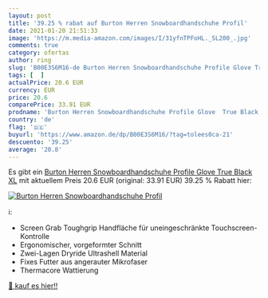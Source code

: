 ```yaml
---
layout: post
title: '39.25 % rabat auf Burton Herren Snowboardhandschuhe Profil'
date: 2021-01-20 21:51:33
image: 'https://m.media-amazon.com/images/I/31yfnTPFoHL._SL200_.jpg'
comments: true
category: ofertas
author: ring
slug: 'B00E3S6M16-de Burton Herren Snowboardhandschuhe Profile Glove True Black XL'
tags: [  ]
actualPrice: 20.6 EUR
currency: EUR
price: 20.6
comparePrice: 33.91 EUR
prodname: 'Burton Herren Snowboardhandschuhe Profile Glove  True Black  XL'
country: 'de'
flag: '🇩🇪'
buyurl: 'https://www.amazon.de/dp/B00E3S6M16/?tag=tolees0ca-21'
descuento: '39.25'
average: '20.8'
---
```


Es gibt ein [Burton Herren Snowboardhandschuhe Profile Glove  True Black  XL](https://www.amazon.de/dp/B00E3S6M16/?tag=tolees0ca-21) mit aktuellem Preis 20.6 EUR (original: 33.91 EUR) 39.25 % Rabatt hier:

[![Burton Herren Snowboardhandschuhe Profil](https://m.media-amazon.com/images/I/31yfnTPFoHL._SL200_.jpg)](https://www.amazon.de/dp/B00E3S6M16/?tag=tolees0ca-21)

ℹ️:

- Screen Grab Toughgrip Handfläche für uneingeschränkte Touchscreen-Kontrolle
- Ergonomischer, vorgeformter Schnitt
- Zwei-Lagen Dryride Ultrashell Material
- Fixes Futter aus angerauter Mikrofaser
- Thermacore Wattierung

[🛒 kauf es hier!!](https://www.amazon.de/dp/B00E3S6M16/?tag=tolees0ca-21)
